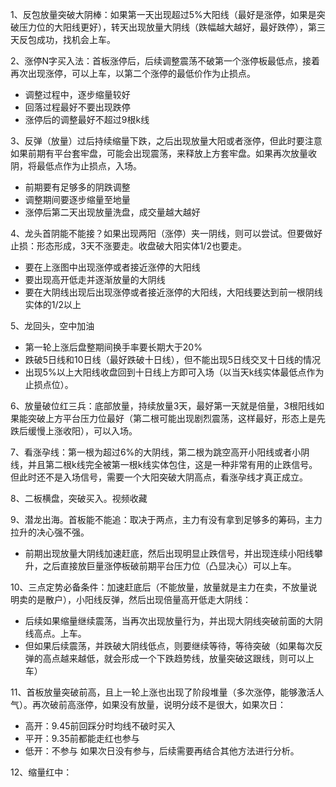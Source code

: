 1、反包放量突破大阴棒：如果第一天出现超过5%大阳线（最好是涨停，如果是突破压力位的大阳线更好），转天出现放量大阴线（跌幅越大越好，最好跌停），第三天反包成功，找机会上车。

2、涨停N字买入法：首板涨停后，后续调整震荡不破第一个涨停板最低点，接着再次出现涨停，可以上车，以第二个涨停的最低价作为止损点。
- 调整过程中，逐步缩量较好
- 回落过程最好不要出现跌停
- 涨停后的调整最好不超过9根k线

3、反弹（放量）过后持续缩量下跌，之后出现放量大阳或者涨停，但此时要注意如果前期有平台套牢盘，可能会出现震荡，来释放上方套牢盘。如果再次放量收阴，将最低点作为止损点，入场。
- 前期要有足够多的阴跌调整
- 调整期间要逐步缩量至地量
- 涨停后第二天出现放量洗盘，成交量越大越好

4、龙头首阴能不能接？如果出现两阳（涨停）夹一阴线，则可以尝试。但要做好止损：形态形成，3天不涨要走。收盘破大阳实体1/2也要走。
- 要在上涨图中出现涨停或者接近涨停的大阳线
- 要出现高开低走并逐渐放量的大阴线
- 要在大阴线出现后出现涨停或者接近涨停的大阳线，大阳线要达到前一根阴线实体的1/2以上

5、龙回头，空中加油
- 第一轮上涨后盘整期间换手率要长期大于20%
- 跌破5日线和10日线（最好跌破十日线），但不能出现5日线交叉十日线的情况
- 出现5%以上大阳线收盘回到十日线上方即可入场（以当天k线实体最低点作为止损点位）。

6、放量破位红三兵：底部放量，持续放量3天，最好第一天就是倍量，3根阳线如果能突破上方平台压力位最好（第二根可能出现剧烈震荡，这样最好，形态上是先跌后缓慢上涨收阳），可以入场。

7、看涨孕线：第一根为超过6%的大阴线，第二根为跳空高开小阳线或者小阴线，并且第二根k线完全被第一根k线实体包住，这是一种非常有用的止跌信号。但此时还不是入场信号，需要一个大阳突破大阴高点，看涨孕线才真正成立。

8、二板横盘，突破买入。视频收藏

9、潜龙出海。首板能不能追：取决于两点，主力有没有拿到足够多的筹码，主力拉升的决心强不强。
- 前期出现放量大阴线加速赶底，然后出现明显止跌信号，并出现连续小阳线攀升，之后直接放巨量涨停板破前期平台压力位（凸显决心）可以上车。

10、三点定势必备条件：加速赶底后（不能放量，放量就是主力在卖，不放量说明卖的是散户），小阳线反弹，然后出现倍量高开低走大阴线：
- 后续如果缩量继续震荡，当再次出现放量行为，并出现大阴线突破前面的大阴线高点。上车。
- 但如果后续震荡，并跌破大阴线低点，则要继续等待，等待突破（如果每次反弹的高点越来越低，就会形成一个下跌趋势线，放量突破这跟线，则可以上车）

11、首板放量突破前高，且上一轮上涨也出现了阶段堆量（多次涨停，能够激活人气）。再次破前高涨停，如果没有放量，说明分歧不是很大，如果次日：
- 高开：9.45前回踩分时均线不破时买入
- 平开：9.35前都能走红也参与
- 低开：不参与
如果次日没有参与，后续需要再结合其他方法进行分析。

12、缩量红中：
